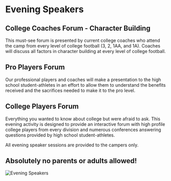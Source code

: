 Evening Speakers
================

College Coaches Forum - Character Building
------------------------------------------

This must-see forum is presented by current college coaches who attend
the camp from every level of college football (3, 2, 1AA, and 1A).
Coaches will discuss all factors in character building at every level of
college football.

Pro Players Forum
-----------------

Our professional players and coaches will make a presentation to the
high school student-athletes in an effort to allow them to understand
the benefits received and the sacrifices needed to make it to the pro
level.

College Players Forum
---------------------

Everything you wanted to know about college but were afraid to ask. This
evening activity is designed to provide an interactive forum with high
profile college players from every division and numerous conferences
answering questions provided by high school student-athletes.

All evening speaker sessions are provided to the campers only.

Absolutely no parents or adults allowed!
----------------------------------------

![Evening Speakers](/images/evening-speakers.jpg)
